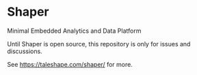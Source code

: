 # Shaper

Minimal Embedded Analytics and Data Platform

Until Shaper is open source, this repository is only for issues and discussions.

See https://taleshape.com/shaper/ for more.
